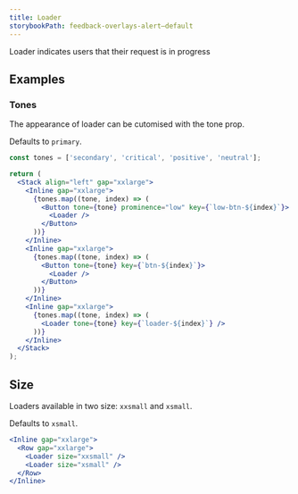 ```yaml
---
title: Loader
storybookPath: feedback-overlays-alert—default
---
```


Loader indicates users that their request is in progress

## Examples

### Tones

The appearance of loader can be cutomised with the tone prop.

Defaults to `primary`.

```jsx live
const tones = ['secondary', 'critical', 'positive', 'neutral'];

return (
  <Stack align="left" gap="xxlarge">
    <Inline gap="xxlarge">
      {tones.map((tone, index) => (
        <Button tone={tone} prominence="low" key={`low-btn-${index}`}>
          <Loader />
        </Button>
      ))}
    </Inline>
    <Inline gap="xxlarge">
      {tones.map((tone, index) => (
        <Button tone={tone} key={`btn-${index}`}>
          <Loader />
        </Button>
      ))}
    </Inline>
    <Inline gap="xxlarge">
      {tones.map((tone, index) => (
        <Loader tone={tone} key={`loader-${index}`} />
      ))}
    </Inline>
  </Stack>
);
```

## Size

Loaders available in two size: `xxsmall` and `xsmall`.

Defaults to `xsmall`.

```jsx live
<Inline gap="xxlarge">
  <Row gap="xxlarge">
    <Loader size="xxsmall" />
    <Loader size="xsmall" />
  </Row>
</Inline>
```
